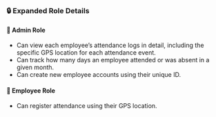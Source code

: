 

### 🔒 Expanded Role Details

#### 👑 Admin Role
- Can view each employee’s attendance logs in detail, including the specific GPS location for each attendance event.
- Can track how many days an employee attended or was absent in a given month.
- Can create new employee accounts using their unique ID.

#### 🙋 Employee Role
- Can register attendance using their GPS location.
